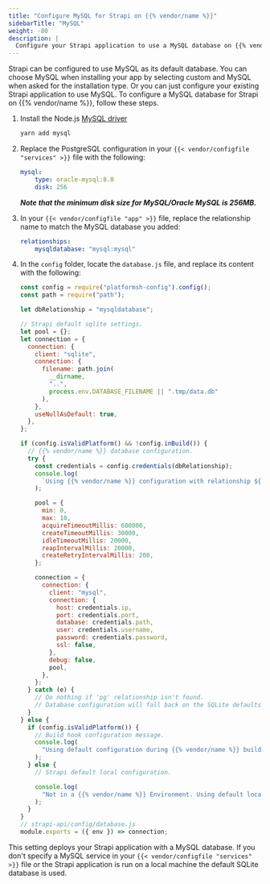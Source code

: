 ```yaml
---
title: "Configure MySQL for Strapi on {{% vendor/name %}}"
sidebarTitle: "MySQL"
weight: -80
description: |
  Configure your Strapi application to use a MySQL database on {{% vendor/name %}}.
---
```


Strapi can be configured to use MySQL as its default database.
You can choose MySQL when installing your app by selecting custom and MySQL when asked for the installation type.
Or you can just configure your existing Strapi application to use MySQL.
To configure a MySQL database for Strapi on {{% vendor/name %}}, follow these steps.

1.  Install the Node.js [MySQL driver](https://yarnpkg.com/package/mysql)

    ```bash
    yarn add mysql
    ```

2.  Replace the PostgreSQL configuration in your `{{< vendor/configfile "services" >}}` file with the following:

    ```yaml
    mysql:
        type: oracle-mysql:8.0
        disk: 256
    ```

    ***Note that the minimum disk size for MySQL/Oracle MySQL is 256MB.***

3.  In your `{{< vendor/configfile "app" >}}` file, replace the relationship name to match the MySQL database you added:

    ```yaml
    relationships:
        mysqldatabase: "mysql:mysql"
    ```

4.  In the `config` folder, locate the `database.js` file, and replace its content with the following:

    ```js
    const config = require("platformsh-config").config();
    const path = require("path");

    let dbRelationship = "mysqldatabase";

    // Strapi default sqlite settings.
    let pool = {};
    let connection = {
      connection: {
        client: "sqlite",
        connection: {
          filename: path.join(
            __dirname,
            "..",
            process.env.DATABASE_FILENAME || ".tmp/data.db"
          ),
        },
        useNullAsDefault: true,
      },
    };

    if (config.isValidPlatform() && !config.inBuild()) {
      // {{% vendor/name %}} database configuration.
      try {
        const credentials = config.credentials(dbRelationship);
        console.log(
          `Using {{% vendor/name %}} configuration with relationship ${dbRelationship}.`
        );

        pool = {
          min: 0,
          max: 10,
          acquireTimeoutMillis: 600000,
          createTimeoutMillis: 30000,
          idleTimeoutMillis: 20000,
          reapIntervalMillis: 20000,
          createRetryIntervalMillis: 200,
        };

        connection = {
          connection: {
            client: "mysql",
            connection: {
              host: credentials.ip,
              port: credentials.port,
              database: credentials.path,
              user: credentials.username,
              password: credentials.password,
              ssl: false,
            },
            debug: false,
            pool,
          },
        };
      } catch (e) {
        // Do nothing if 'pg' relationship isn't found.
        // Database configuration will fall back on the SQLite defaults.
      }
    } else {
      if (config.isValidPlatform()) {
        // Build hook configuration message.
        console.log(
          "Using default configuration during {{% vendor/name %}} build hook until relationships are available."
        );
      } else {
        // Strapi default local configuration.

        console.log(
          "Not in a {{% vendor/name %}} Environment. Using default local sqlite configuration."
        );
      }
    }
    // strapi-api/config/database.js
    module.exports = ({ env }) => connection;
    ```

This setting deploys your Strapi application with a MySQL database.
If you don't specify a MySQL service in your `{{< vendor/configfile "services" >}}` file or the Strapi application is run on a local machine
the default SQLite database is used.
